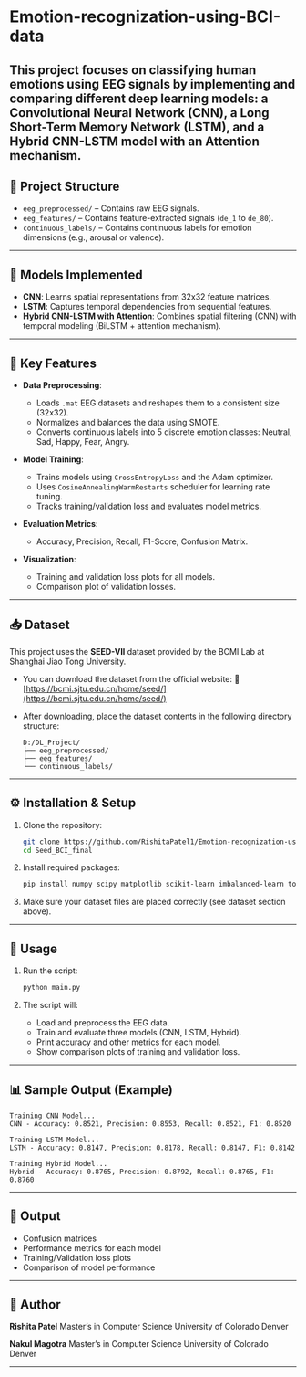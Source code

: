 # Emotion-recognization-using-BCI-data
This project focuses on classifying human emotions using EEG signals by implementing and comparing different deep learning models: a Convolutional Neural Network (CNN), a Long Short-Term Memory Network (LSTM), and a Hybrid CNN-LSTM model with an Attention mechanism.
---

## 📁 Project Structure

* `eeg_preprocessed/` – Contains raw EEG signals.
* `eeg_features/` – Contains feature-extracted signals (`de_1` to `de_80`).
* `continuous_labels/` – Contains continuous labels for emotion dimensions (e.g., arousal or valence).

---

## 🧠 Models Implemented

* **CNN**: Learns spatial representations from 32x32 feature matrices.
* **LSTM**: Captures temporal dependencies from sequential features.
* **Hybrid CNN-LSTM with Attention**: Combines spatial filtering (CNN) with temporal modeling (BiLSTM + attention mechanism).

---

## 🧪 Key Features

* **Data Preprocessing**:

  * Loads `.mat` EEG datasets and reshapes them to a consistent size (32x32).
  * Normalizes and balances the data using SMOTE.
  * Converts continuous labels into 5 discrete emotion classes: Neutral, Sad, Happy, Fear, Angry.

* **Model Training**:

  * Trains models using `CrossEntropyLoss` and the Adam optimizer.
  * Uses `CosineAnnealingWarmRestarts` scheduler for learning rate tuning.
  * Tracks training/validation loss and evaluates model metrics.

* **Evaluation Metrics**:

  * Accuracy, Precision, Recall, F1-Score, Confusion Matrix.

* **Visualization**:

  * Training and validation loss plots for all models.
  * Comparison plot of validation losses.

---

## 📥 Dataset

This project uses the **SEED-VII** dataset provided by the BCMI Lab at Shanghai Jiao Tong University.

* You can download the dataset from the official website:
  🔗 [https://bcmi.sjtu.edu.cn/home/seed/](https://bcmi.sjtu.edu.cn/home/seed/)

* After downloading, place the dataset contents in the following directory structure:

  ```
  D:/DL_Project/
  ├── eeg_preprocessed/
  ├── eeg_features/
  └── continuous_labels/
  ```

---

## ⚙️ Installation & Setup

1. Clone the repository:

   ```bash
   git clone https://github.com/RishitaPatel1/Emotion-recognization-using-BCI-data.git
   cd Seed_BCI_final
   ```

2. Install required packages:

   ```bash
   pip install numpy scipy matplotlib scikit-learn imbalanced-learn torch
   ```

3. Make sure your dataset files are placed correctly (see dataset section above).

---

## 🧾 Usage

1. Run the script:

   ```bash
   python main.py
   ```

2. The script will:

   * Load and preprocess the EEG data.
   * Train and evaluate three models (CNN, LSTM, Hybrid).
   * Print accuracy and other metrics for each model.
   * Show comparison plots of training and validation loss.

---

## 📊 Sample Output (Example)

```text
Training CNN Model...
CNN - Accuracy: 0.8521, Precision: 0.8553, Recall: 0.8521, F1: 0.8520

Training LSTM Model...
LSTM - Accuracy: 0.8147, Precision: 0.8178, Recall: 0.8147, F1: 0.8142

Training Hybrid Model...
Hybrid - Accuracy: 0.8765, Precision: 0.8792, Recall: 0.8765, F1: 0.8760
```

---

## 📂 Output

* Confusion matrices
* Performance metrics for each model
* Training/Validation loss plots
* Comparison of model performance

---

## 👤 Author

**Rishita Patel**
Master’s in Computer Science
University of Colorado Denver

**Nakul Magotra**
Master’s in Computer Science
University of Colorado Denver

---

